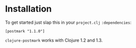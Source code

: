 Installation
============

To get started just slap this in your `project.clj` `:dependencies`:

    [postmark "1.1.0"]

`clojure-postmark` works with Clojure 1.2 and 1.3.
